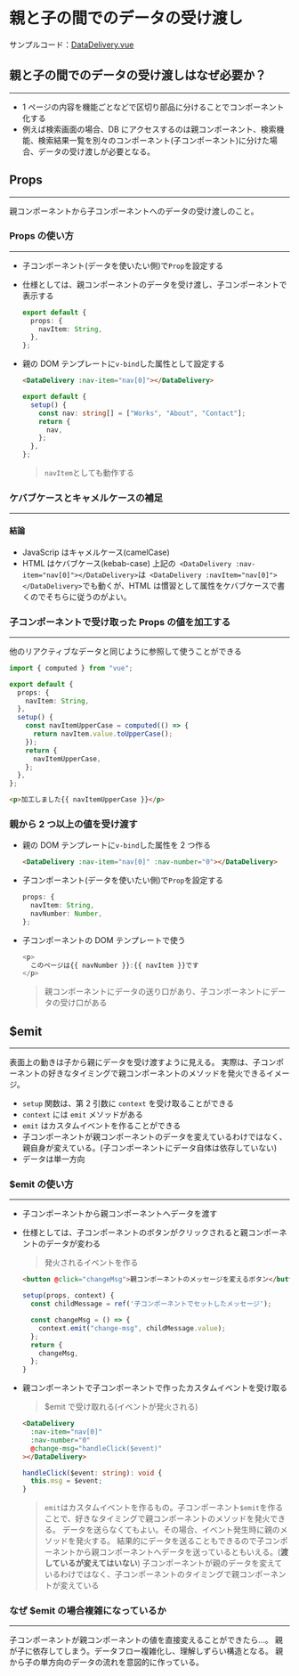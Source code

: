 # 親と子の間でのデータの受け渡し

サンプルコード：[DataDelivery.vue](../Vue.js_Sample_Code/sample-app-vue3/src/components/DataDelivery.vue)

## 親と子の間でのデータの受け渡しはなぜ必要か？

---

- 1 ページの内容を機能ごとなどで区切り部品に分けることでコンポーネント化する
- 例えば検索画面の場合、DB にアクセスするのは親コンポーネント、検索機能、検索結果一覧を別々のコンポーネント(子コンポーネント)に分けた場合、データの受け渡しが必要となる。

## Props

---

親コンポーネントから子コンポーネントへのデータの受け渡しのこと。

### Props の使い方

---

- 子コンポーネント(データを使いたい側)で`Prop`を設定する
- 仕様としては、親コンポーネントのデータを受け渡し、子コンポーネントで表示する

  ```typescript
  export default {
    props: {
      navItem: String,
    },
  };
  ```

- 親の DOM テンプレートに`v-bind`した属性として設定する

  ```html
  <DataDelivery :nav-item="nav[0]"></DataDelivery>
  ```

  ```typescript
  export default {
    setup() {
      const nav: string[] = ["Works", "About", "Contact"];
      return {
        nav,
      };
    },
  };
  ```

  > `navItem`としても動作する

<div style="page-break-before:always"></div>

### ケバブケースとキャメルケースの補足

---

#### 結論

- JavaScrip はキャメルケース(camelCase)
- HTML はケバブケース(kebab-case)
  上記の` <DataDelivery :nav-item="nav[0]"></DataDelivery>`は` <DataDelivery :navItem="nav[0]"></DataDelivery>`でも動くが、HTML は慣習として属性をケバブケースで書くのでそちらに従うのがよい。

<div style="page-break-before:always"></div>

### 子コンポーネントで受け取った Props の値を加工する

---

他のリアクティブなデータと同じように参照して使うことができる

```typescript
import { computed } from "vue";

export default {
  props: {
    navItem: String,
  },
  setup() {
    const navItemUpperCase = computed(() => {
      return navItem.value.toUpperCase();
    });
    return {
      navItemUpperCase,
    };
  },
};
```

```html
<p>加工しました{{ navItemUpperCase }}</p>
```

### 親から 2 つ以上の値を受け渡す

- 親の DOM テンプレートに`v-bind`した属性を 2 つ作る

  ```html
  <DataDelivery :nav-item="nav[0]" :nav-number="0"></DataDelivery>
  ```

- 子コンポーネント(データを使いたい側)で`Prop`を設定する

  ```typescript
  props: {
    navItem: String,
    navNumber: Number,
  };
  ```

- 子コンポーネントの DOM テンプレートで使う

  ```typescript
  <p>
    このページは{{ navNumber }}:{{ navItem }}です
  </p>
  ```

  > 親コンポーネントにデータの送り口があり、子コンポーネントにデータの受け口がある

<div style="page-break-before:always"></div>

## $emit

---

表面上の動きは子から親にデータを受け渡すように見える。
実際は、子コンポーネントの好きなタイミングで親コンポーネントのメソッドを発火できるイメージ。

- `setup` 関数は、第 2 引数に `context` を受け取ることができる
- `context` には `emit` メソッドがある
- `emit` はカスタムイベントを作ることができる
- 子コンポーネントが親コンポーネントのデータを変えているわけではなく、親自身が変えている。(子コンポーネントにデータ自体は依存していない)
- データは単一方向

### $emit の使い方

---

- 子コンポーネントから親コンポーネントへデータを渡す
- 仕様としては、子コンポーネントのボタンがクリックされると親コンポーネントのデータが変わる

  > 発火されるイベントを作る

  ```html
  <button @click="changeMsg">親コンポーネントのメッセージを変えるボタン</button>
  ```

  ```typescript
  setup(props, context) {
    const childMessage = ref('子コンポーネントでセットしたメッセージ');

    const changeMsg = () => {
      context.emit("change-msg", childMessage.value);
    };
    return {
      changeMsg,
    };
  }
  ```

- 親コンポーネントで子コンポーネントで作ったカスタムイベントを受け取る

  > $emit で受け取れる(イベントが発火される)

  ```html
  <DataDelivery
    :nav-item="nav[0]"
    :nav-number="0"
    @change-msg="handleClick($event)"
  ></DataDelivery>
  ```

  ```typescript
  handleClick($event: string): void {
    this.msg = $event;
  }

  ```

  > `emit`はカスタムイベントを作るもの。子コンポーネント`$emit`を作ることで、好きなタイミングで親コンポーネントのメソッドを発火できる。
  > データを送らなくてもよい。その場合、イベント発生時に親のメソッドを発火する。
  > 結果的にデータを送ることもできるので子コンポーネントから親コンポーネントへデータを送っているともいえる。(**渡しているが変えてはいない**)
  > 子コンポーネントが親のデータを変えているわけではなく、子コンポーネントのタイミングで親コンポーネントが変えている

### なぜ $emit の場合複雑になっているか

---

子コンポーネントが親コンポーネントの値を直接変えることができたら...。
親が子に依存してしまう。データフロー複雑化し、理解しずらい構造となる。
親から子の単方向のデータの流れを意図的に作っている。
